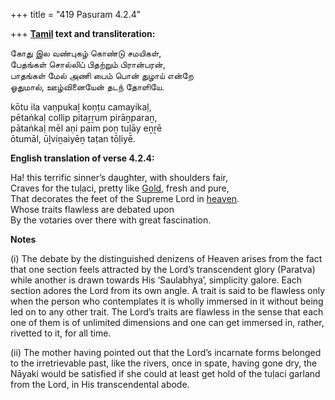 +++
title = "419 Pasuram 4.2.4"

+++
**[Tamil](/definition/tamil#history "show Tamil definitions") text and transliteration:**

கோது இல வண்புகழ் கொண்டு சமயிகள்,  
பேதங்கள் சொல்லிப் பிதற்றும் பிரான்பரன்,  
பாதங்கள் மேல் அணி பைம் பொன் துழாய் என்றே  
ஓதுமால், ஊழ்வினையேன் தடந் தோளியே.

kōtu ila vaṇpukaḻ koṇṭu camayikaḷ,  
pētaṅkaḷ collip pitaṟṟum pirāṉparaṉ,  
pātaṅkaḷ mēl aṇi paim poṉ tuḻāy eṉṟē  
ōtumāl, ūḻviṉaiyēṉ taṭan tōḷiyē.

**English translation of verse 4.2.4:**

Ha! this terrific sinner’s daughter, with shoulders fair,  
Craves for the tuḷaci, pretty like [Gold](/definition/gold#history "show Gold definitions"), fresh and pure,  
That decorates the feet of the Supreme Lord in [heaven](/definition/heaven#history "show heaven definitions").  
Whose traits flawless are debated upon  
By the votaries over there with great fascination.

**Notes**

\(i\) The debate by the distinguished denizens of Heaven arises from the fact that one section feels attracted by the Lord’s transcendent glory (Paratva) while another is drawn towards His ‘Saulabhya’, simplicity galore. Each section adores the Lord from its own angle. A trait is said to be flawless only when the person who contemplates it is wholly immersed in it without being led on to any other trait. The Lord’s traits are flawless in the sense that each one of them is of unlimited dimensions and one can get immersed in, rather, rivetted to it, for all time.

\(ii\) The mother having pointed out that the Lord’s incarnate forms belonged to the irretrievable past, like the rivers, once in spate, having gone dry, the Nāyaki would be satisfied if she could at least get hold of the tuḷaci garland from the Lord, in His transcendental abode.


